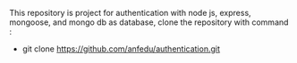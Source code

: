 This repository is project for authentication with node js, express, mongoose,
and mongo db as database, clone the repository with command : 
* git clone https://github.com/anfedu/authentication.git
